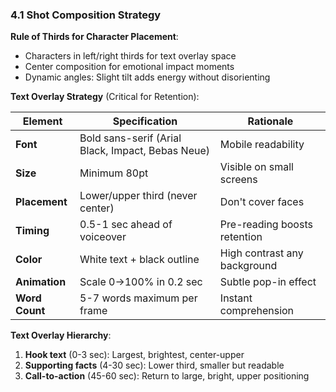 ### 4.1 Shot Composition Strategy

**Rule of Thirds for Character Placement**:

- Characters in left/right thirds for text overlay space
- Center composition for emotional impact moments
- Dynamic angles: Slight tilt adds energy without disorienting

**Text Overlay Strategy** (Critical for Retention):

| Element | Specification | Rationale |
|---------|--------------|-----------|
| **Font** | Bold sans-serif (Arial Black, Impact, Bebas Neue) | Mobile readability |
| **Size** | Minimum 80pt | Visible on small screens |
| **Placement** | Lower/upper third (never center) | Don't cover faces |
| **Timing** | 0.5-1 sec ahead of voiceover | Pre-reading boosts retention |
| **Color** | White text + black outline | High contrast any background |
| **Animation** | Scale 0→100% in 0.2 sec | Subtle pop-in effect |
| **Word Count** | 5-7 words maximum per frame | Instant comprehension |

**Text Overlay Hierarchy**:

1. **Hook text** (0-3 sec): Largest, brightest, center-upper
2. **Supporting facts** (4-30 sec): Lower third, smaller but readable
3. **Call-to-action** (45-60 sec): Return to large, bright, upper positioning

